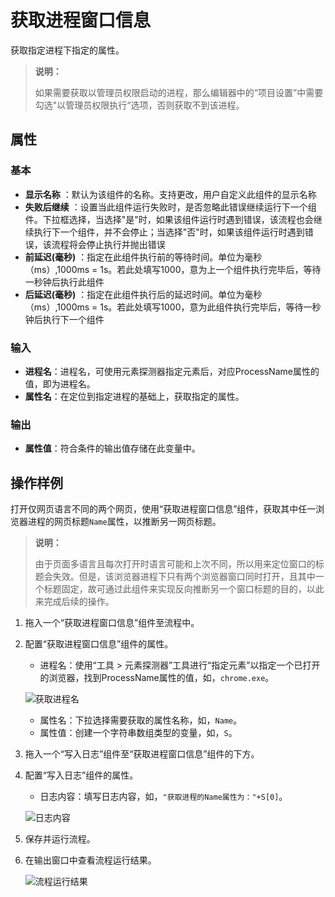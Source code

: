 # 获取进程窗口信息

获取指定进程下指定的属性。

>**说明：**
>
>如果需要获取以管理员权限启动的进程，那么编辑器中的“项目设置”中需要勾选"以管理员权限执行“选项，否则获取不到该进程。

## 属性

### 基本

- **显示名称** ：默认为该组件的名称。支持更改，用户自定义此组件的显示名称
- **失败后继续** ：设置当此组件运行失败时，是否忽略此错误继续运行下一个组件。下拉框选择，当选择"是"时，如果该组件运行时遇到错误，该流程也会继续执行下一个组件，并不会停止；当选择"否"时，如果该组件运行时遇到错误，该流程将会停止执行并抛出错误
- **前延迟(毫秒)** ：指定在此组件执行前的等待时间。单位为毫秒（ms）,1000ms = 1s。若此处填写1000，意为上一个组件执行完毕后，等待一秒钟后执行此组件
- **后延迟(毫秒)** ：指定在此组件执行后的延迟时间。单位为毫秒（ms）,1000ms = 1s。若此处填写1000，意为此组件执行完毕后，等待一秒钟后执行下一个组件

### 输入

- **进程名**：进程名，可使用元素探测器指定元素后，对应ProcessName属性的值，即为进程名。
- **属性名**：在定位到指定进程的基础上，获取指定的属性。

### 输出

- **属性值**：符合条件的输出值存储在此变量中。

## 操作样例

打开仅网页语言不同的两个网页，使用“获取进程窗口信息”组件，获取其中任一浏览器进程的网页标题`Name`属性，以推断另一网页标题。

>**说明：**
>
> 由于页面多语言且每次打开时语言可能和上次不同，所以用来定位窗口的标题会失效。但是，该浏览器进程下只有两个浏览器窗口同时打开，且其中一个标题固定，故可通过此组件来实现反向推断另一个窗口标题的目的，以此来完成后续的操作。

1. 拖入一个“获取进程窗口信息”组件至流程中。
2. 配置“获取进程窗口信息”组件的属性。

    - 进程名：使用“工具 > 元素探测器”工具进行“指定元素”以指定一个已打开的浏览器，找到ProcessName属性的值，如，`chrome.exe`。

    ![获取进程名](https://docimages.blob.core.chinacloudapi.cn/images/Activities/processname20210622.png)

    - 属性名：下拉选择需要获取的属性名称，如，`Name`。
    - 属性值：创建一个字符串数组类型的变量，如，`S`。

3. 拖入一个“写入日志”组件至“获取进程窗口信息”组件的下方。
4. 配置“写入日志”组件的属性。

    - 日志内容：填写日志内容，如，`"获取进程的Name属性为："+S[0]`。

    ![日志内容](https://docimages.blob.core.chinacloudapi.cn/images/Activities/writelog20210622.png)

5. 保存并运行流程。
6. 在输出窗口中查看流程运行结果。

    ![流程运行结果](https://docimages.blob.core.chinacloudapi.cn/images/Activities/runresult20210622.png)
